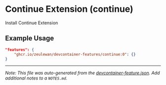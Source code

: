 
# Continue Extension (continue)

Install Continue Extension

## Example Usage

```json
"features": {
    "ghcr.io/zeulewan/devcontainer-features/continue:0": {}
}
```





---

_Note: This file was auto-generated from the [devcontainer-feature.json](https://github.com/zeulewan/devcontainer-features/blob/main/src/continue/devcontainer-feature.json).  Add additional notes to a `NOTES.md`._
